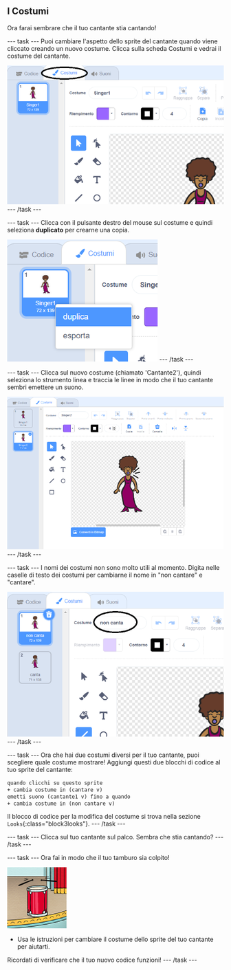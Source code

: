 ## I Costumi

Ora farai sembrare che il tuo cantante stia cantando!

--- task --- Puoi cambiare l'aspetto dello sprite del cantante quando viene cliccato creando un nuovo costume. Clicca sulla scheda Costumi e vedrai il costume del cantante.

![schermata](images/band-singer-costume-annotated.png) --- /task ---

--- task --- Clicca con il pulsante destro del mouse sul costume e quindi seleziona **duplicato** per crearne una copia.

![schermata](images/band-singer-duplicate.png) --- /task ---

--- task --- Clicca sul nuovo costume (chiamato 'Cantante2'), quindi seleziona lo strumento linea e traccia le linee in modo che il tuo cantante sembri emettere un suono.

![schermata](images/band-singer-click.png) --- /task ---

--- task --- I nomi dei costumi non sono molto utili al momento. Digita nelle caselle di testo dei costumi per cambiarne il nome in "non cantare" e "cantare".

![schermata](images/band-singer-name-annotated.png) --- /task ---

--- task --- Ora che hai due costumi diversi per il tuo cantante, puoi scegliere quale costume mostrare! Aggiungi questi due blocchi di codice al tuo sprite del cantante:

```blocks3
quando clicchi su questo sprite
+ cambia costume in (cantare v)
emetti suono (cantante1 v) fino a quando
+ cambia costume in (non cantare v)
```

Il blocco di codice per la modifica del costume si trova nella sezione `Looks`{:class="block3looks"}. --- /task ---

--- task --- Clicca sul tuo cantante sul palco. Sembra che stia cantando? --- /task ---

--- task --- Ora fai in modo che il tuo tamburo sia colpito!

![schermata](images/band-drum-final.png)

- Usa le istruzioni per cambiare il costume dello sprite del tuo cantante per aiutarti.

Ricordati di verificare che il tuo nuovo codice funzioni! --- /task ---